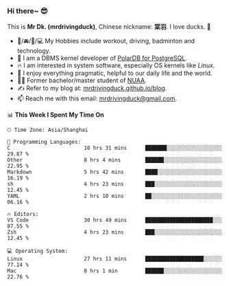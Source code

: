 ### Hi there~ 😎

This is **Mr Dk. (mrdrivingduck)**, Chinese nickname: **棠羽**. I love ducks. 🦆

- 💪/🚘/🏸/💻 My Hobbies include workout, driving, badminton and technology.
- 🍊 I am a DBMS kernel developer of [PolarDB for PostgreSQL](https://github.com/ApsaraDB/PolarDB-for-PostgreSQL).
- 🔥 I am interested in system software, especially OS kernels like *Linux*.
- 🔧 I enjoy everything pragmatic, helpful to our daily life and the world.
- 👨‍🎓 Former bachelor/master student of [NUAA](https://en.wikipedia.org/wiki/Nanjing_University_of_Aeronautics_and_Astronautics).
- ✍ Refer to my blog at: [mrdrivingduck.github.io/blog](https://mrdrivingduck.github.io/blog/).
- 📫 Reach me with this email: [mrdrivingduck@gmail.com](mailto:mrdrivingduck@gmail.com).

<!--START_SECTION:waka-->
📊 **This Week I Spent My Time On** 

```text
🕑︎ Time Zone: Asia/Shanghai

💬 Programming Languages: 
C                        10 hrs 31 mins      ███████░░░░░░░░░░░░░░░░░░   29.87 % 
Other                    8 hrs 4 mins        ██████░░░░░░░░░░░░░░░░░░░   22.95 % 
Markdown                 5 hrs 42 mins       ████░░░░░░░░░░░░░░░░░░░░░   16.19 % 
sh                       4 hrs 23 mins       ███░░░░░░░░░░░░░░░░░░░░░░   12.45 % 
YAML                     2 hrs 10 mins       ██░░░░░░░░░░░░░░░░░░░░░░░   06.16 % 

🔥 Editors: 
VS Code                  30 hrs 49 mins      ██████████████████████░░░   87.55 % 
Zsh                      4 hrs 23 mins       ███░░░░░░░░░░░░░░░░░░░░░░   12.45 % 

💻 Operating System: 
Linux                    27 hrs 11 mins      ███████████████████░░░░░░   77.24 % 
Mac                      8 hrs 1 min         ██████░░░░░░░░░░░░░░░░░░░   22.76 % 
```


<!--END_SECTION:waka-->

<!-- ![Mr Dk.'s GitHub Stats](https://github-readme-stats.vercel.app/api?username=mrdrivingduck&count_private&show_icons=true&theme=buefy) -->

<!-- ![Most Used Languages](https://github-readme-stats.vercel.app/api/top-langs/?username=mrdrivingduck&exclude_repo=mips32-CPU,snort-tcp-socket&theme=buefy&layout=compact&langs_count=10) -->


<!--
**mrdrivingduck/mrdrivingduck** is a ✨ _special_ ✨ repository because its `README.md` (this file) appears on your GitHub profile.

Here are some ideas to get you started:

- 🔭 I’m currently working on ...
- 🌱 I’m currently learning ...
- 👯 I’m looking to collaborate on ...
- 🤔 I’m looking for help with ...
- 💬 Ask me about ...
- 📫 How to reach me: ...
- 😄 Pronouns: ...
- ⚡ Fun fact: ...
-->
